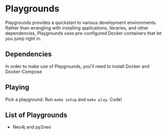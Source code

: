 # Playgrounds

Playgrounds provides a quickstart to various development environments. Rather
than wrangling with installing applications, libraries, and other dependencies,
Playgrounds uses pre-configured Docker containers that let you jump right in.

## Dependencies
In order to make use of Playgrounds, you'll need to install Docker and Docker-Compose

## Playing
Pick a playground. Run `make setup` and `make play`. Code!

## List of Playgrounds
* Neo4j and py2neo
